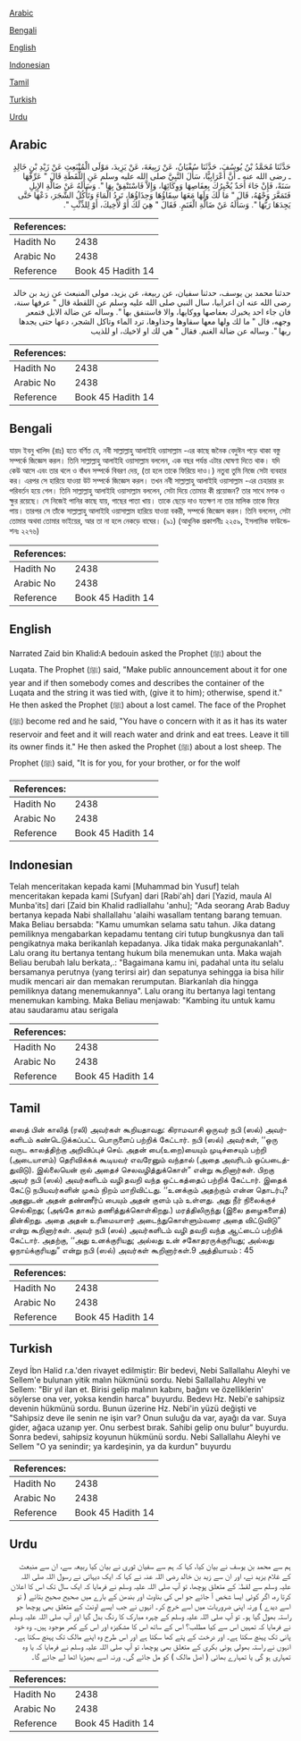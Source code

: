 [Arabic](#arabic)

[Bengali](#bengali)

[English](#english)

[Indonesian](#indonesian)

[Tamil](#tamil)

[Turkish](#turkish)

[Urdu](#urdu)

## Arabic


<div dir="rtl" lang="ar" style={{fontSize:'larger',backgroundColor:'#f8f9fa',padding:20}}>
حَدَّثَنَا مُحَمَّدُ بْنُ يُوسُفَ، حَدَّثَنَا سُفْيَانُ، عَنْ رَبِيعَةَ، عَنْ يَزِيدَ، مَوْلَى الْمُنْبَعِثِ عَنْ زَيْدِ بْنِ خَالِدٍ ـ رضى الله عنه ـ أَنَّ أَعْرَابِيًّا، سَأَلَ النَّبِيَّ صلى الله عليه وسلم عَنِ اللُّقَطَةِ قَالَ ‏"‏ عَرِّفْهَا سَنَةً، فَإِنْ جَاءَ أَحَدٌ يُخْبِرُكَ بِعِفَاصِهَا وَوِكَائِهَا، وَإِلاَّ فَاسْتَنْفِقْ بِهَا ‏"‏‏.‏ وَسَأَلَهُ عَنْ ضَالَّةِ الإِبِلِ فَتَمَعَّرَ وَجْهُهُ، قَالَ ‏"‏ مَا لَكَ وَلَهَا مَعَهَا سِقَاؤُهَا وَحِذَاؤُهَا، تَرِدُ الْمَاءَ وَتَأْكُلُ الشَّجَرَ، دَعْهَا حَتَّى يَجِدَهَا رَبُّهَا ‏"‏‏.‏ وَسَأَلَهُ عَنْ ضَالَّةِ الْغَنَمِ‏.‏ فَقَالَ ‏"‏ هِيَ لَكَ أَوْ لأَخِيكَ، أَوْ لِلذِّئْبِ ‏"‏‏.‏
</div>
<div style={{backgroundColor:'#f8f9fa',padding:20, marginBottom: 10}}><table> <thead> <tr> <th>References:</th> <th></th> </tr> </thead> <tbody><tr><td>Hadith No</td><td>2438</td></tr><tr><td>Arabic No</td><td>2438</td></tr><tr><td>Reference</td><td>Book 45 Hadith 14</td></tr></tbody></table></div>


<div dir="rtl" lang="ar" style={{fontSize:'larger',backgroundColor:'#f8f9fa',padding:20}}>
حدثنا محمد بن يوسف، حدثنا سفيان، عن ربيعة، عن يزيد، مولى المنبعث عن زيد بن خالد رضى الله عنه ان اعرابيا، سال النبي صلى الله عليه وسلم عن اللقطة قال " عرفها سنة، فان جاء احد يخبرك بعفاصها ووكايها، والا فاستنفق بها ". وساله عن ضالة الابل فتمعر وجهه، قال " ما لك ولها معها سقاوها وحذاوها، ترد الماء وتاكل الشجر، دعها حتى يجدها ربها ". وساله عن ضالة الغنم. فقال " هي لك او لاخيك، او للذيب
</div>
<div style={{backgroundColor:'#f8f9fa',padding:20, marginBottom: 10}}><table> <thead> <tr> <th>References:</th> <th></th> </tr> </thead> <tbody><tr><td>Hadith No</td><td>2438</td></tr><tr><td>Arabic No</td><td>2438</td></tr><tr><td>Reference</td><td>Book 45 Hadith 14</td></tr></tbody></table></div>

## Bengali


<div dir="ltr" lang="bn" style={{fontSize:'larger',backgroundColor:'#f8f9fa',padding:20}}>
যায়দ ইবনু খালিদ (রাঃ) হতে বর্ণিত যে, নবী সাল্লাল্লাহু আলাইহি ওয়াসাল্লাম -এর কাছে জনৈক বেদুঈন পড়ে থাকা বস্তু সম্পর্কে জিজ্ঞেস করল। তিনি সাল্লাল্লাহু আলাইহি ওয়াসাল্লাম বললেন, এক বছর পর্যন্ত এটার ঘোষণা দিতে থাক। যদি কেউ আসে এবং তার থলে ও বাঁধন সম্পর্কে বিবরণ দেয়, (তা হলে তাকে ফিরিয়ে দাও।) নতুবা তুমি নিজে সেটা ব্যবহার কর। এরপর সে হারিয়ে যাওয়া উট সম্পর্কে জিজ্ঞেস করল। তখন নবী সাল্লাল্লাহু আলাইহি ওয়াসাল্লাম -এর চেহারার রং পরিবর্তন হয়ে গেল। তিনি সাল্লাল্লাহু আলাইহি ওয়াসাল্লাম বললেন, সেটা দিয়ে তোমার কী প্রয়োজন? তার সাথে মশক ও ক্ষুর রয়েছে। সে নিজেই পানির কাছে যায়, গাছের পাতা খায়। তাকে ছেড়ে দাও যতক্ষণ না তার মালিক তাকে ফিরে পায়। তারপর সে তাঁকে সাল্লাল্লাহু আলাইহি ওয়াসাল্লাম হারিয়ে যাওয়া বকরী, সম্পর্কে জিজ্ঞেস করল। তিনি বললেন, সেটা তোমার অথবা তোমার ভাইয়ের, আর তা না হলে নেকড়ে বাঘের। (৯১) (আধুনিক প্রকাশনীঃ ২২৫৯, ইসলামিক ফাউন্ডেশনঃ ২২৭৬)
</div>
<div style={{backgroundColor:'#f8f9fa',padding:20, marginBottom: 10}}><table> <thead> <tr> <th>References:</th> <th></th> </tr> </thead> <tbody><tr><td>Hadith No</td><td>2438</td></tr><tr><td>Arabic No</td><td>2438</td></tr><tr><td>Reference</td><td>Book 45 Hadith 14</td></tr></tbody></table></div>

## English


<div dir="ltr" lang="en" style={{fontSize:'larger',backgroundColor:'#f8f9fa',padding:20}}>
Narrated Zaid bin Khalid:A bedouin asked the Prophet (ﷺ) about the Luqata. The Prophet (ﷺ) said, "Make public announcement about it for one year and if then somebody comes and describes the container of the Luqata and the string it was tied with, (give it to him); otherwise, spend it." He then asked the Prophet (ﷺ) about a lost camel. The face of the Prophet (ﷺ) become red and he said, "You have o concern with it as it has its water reservoir and feet and it will reach water and drink and eat trees. Leave it till its owner finds it." He then asked the Prophet (ﷺ) about a lost sheep. The Prophet (ﷺ) said, "It is for you, for your brother, or for the wolf
</div>
<div style={{backgroundColor:'#f8f9fa',padding:20, marginBottom: 10}}><table> <thead> <tr> <th>References:</th> <th></th> </tr> </thead> <tbody><tr><td>Hadith No</td><td>2438</td></tr><tr><td>Arabic No</td><td>2438</td></tr><tr><td>Reference</td><td>Book 45 Hadith 14</td></tr></tbody></table></div>

## Indonesian


<div dir="ltr" lang="id" style={{fontSize:'larger',backgroundColor:'#f8f9fa',padding:20}}>
Telah menceritakan kepada kami [Muhammad bin Yusuf] telah menceritakan kepada kami [Sufyan] dari [Rabi'ah] dari [Yazid, maula Al Munba'its] dari [Zaid bin Khalid radliallahu 'anhu]; "Ada seorang Arab Baduy bertanya kepada Nabi shallallahu 'alaihi wasallam tentang barang temuan. Maka Beliau bersabda: "Kamu umumkan selama satu tahun. Jika datang pemiliknya mengabarkan kepadamu tentang ciri tutup bungkusnya dan tali pengikatnya maka berikanlah kepadanya. Jika tidak maka pergunakanlah". Lalu orang itu bertanya tentang hukum bila menemukan unta. Maka wajah Beliau berubah lalu berkata,.: "Bagaimana kamu ini, padahal unta itu selalu bersamanya perutnya (yang terirsi air) dan sepatunya sehingga ia bisa hilir mudik mencari air dan memakan rerumputan. Biarkanlah dia hingga pemiliknya datang menemukannya". Lalu orang itu bertanya lagi tentang menemukan kambing. Maka Beliau menjawab: "Kambing itu untuk kamu atau saudaramu atau serigala
</div>
<div style={{backgroundColor:'#f8f9fa',padding:20, marginBottom: 10}}><table> <thead> <tr> <th>References:</th> <th></th> </tr> </thead> <tbody><tr><td>Hadith No</td><td>2438</td></tr><tr><td>Arabic No</td><td>2438</td></tr><tr><td>Reference</td><td>Book 45 Hadith 14</td></tr></tbody></table></div>

## Tamil


<div dir="ltr" lang="ta" style={{fontSize:'larger',backgroundColor:'#f8f9fa',padding:20}}>
ஸைத் பின் காலித் (ரலி) அவர்கள் கூறியதாவது: கிராமவாசி ஒருவர் நபி (ஸல்) அவர்களிடம் கண்டெடுக்கப்பட்ட பொருளைப் பற்றிக் கேட்டார். நபி (ஸல்) அவர்கள், ‘‘ஒரு வருட காலத்திற்கு அறிவிப்புச் செய். அதன் பை(உறை)யையும் முடிச்சையும் பற்றி (அடையாளம்) தெரிவிக்கக் கூடியவர் எவரேனும் வந்தால் (அதை அவரிடம் ஒப்படைத்துவிடு). இல்லையென் றால் அதைச் செலவழித்துக்கொள்” என்று கூறினார்கள். பிறகு அவர் நபி (ஸல்) அவர்களிடம் வழி தவறி வந்த ஒட்டகத்தைப் பற்றிக் கேட்டார். இதைக் கேட்டு நபியவர்களின் முகம் நிறம் மாறிவிட்டது. ‘‘உனக்கும் அதற்கும் என்ன தொடர்பு? அதனுடன் அதன் தண்ணீர்ப் பையும் அதன் குளம் பும் உள்ளது. அது நீர் நிலைக்குச் செல்கிறது; (அங்கே தாகம் தணித்துக்கொள்கிறது.) மரத்திலிருந்து (இலை தழைகளைத்) தின்கிறது. அதை அதன் உரிமையாளர் அடைந்துகொள்ளும்வரை அதை விட்டுவிடு” என்று கூறினார்கள். அவர் நபி (ஸல்) அவர்களிடம் வழி தவறி வந்த ஆட்டைப் பற்றிக் கேட்டார். அதற்கு, ‘‘அது உனக்குரியது; அல்லது உன் சகோதரருக்குரியது; அல்லது ஓநாய்க்குரியது” என்று நபி (ஸல்) அவர்கள் கூறினார்கள்.9 அத்தியாயம் : 45
</div>
<div style={{backgroundColor:'#f8f9fa',padding:20, marginBottom: 10}}><table> <thead> <tr> <th>References:</th> <th></th> </tr> </thead> <tbody><tr><td>Hadith No</td><td>2438</td></tr><tr><td>Arabic No</td><td>2438</td></tr><tr><td>Reference</td><td>Book 45 Hadith 14</td></tr></tbody></table></div>

## Turkish


<div dir="ltr" lang="tr" style={{fontSize:'larger',backgroundColor:'#f8f9fa',padding:20}}>
Zeyd İbn Halid r.a.'den rivayet edilmiştir: Bir bedevi, Nebi Sallallahu Aleyhi ve Sellem'e bulunan yitik malın hükmünü sordu. Nebi Sallallahu Aleyhi ve Sellem: "Bir yıl ilan et. Birisi gelip malının kabını, bağını ve özelliklerin' söylerse ona ver, yoksa kendin harca" buyurdu. Bedevı Hz. Nebi'e sahipsiz devenin hükmünü sordu. Bunun üzerine Hz. Nebi'in yüzü değişti ve "Sahipsiz deve ile senin ne işin var? Onun suluğu da var, ayağı da var. Suya gider, ağaca uzanıp yer. Onu serbest bırak. Sahibi gelip onu bulur" buyurdu. Sonra bedevi, sahipsiz koyunun hükmünü sordu. Nebi Sallallahu Aleyhi ve Sellem "O ya senindir; ya kardeşinin, ya da kurdun" buyurdu
</div>
<div style={{backgroundColor:'#f8f9fa',padding:20, marginBottom: 10}}><table> <thead> <tr> <th>References:</th> <th></th> </tr> </thead> <tbody><tr><td>Hadith No</td><td>2438</td></tr><tr><td>Arabic No</td><td>2438</td></tr><tr><td>Reference</td><td>Book 45 Hadith 14</td></tr></tbody></table></div>

## Urdu


<div dir="rtl" lang="ur" style={{fontSize:'larger',backgroundColor:'#f8f9fa',padding:20}}>
ہم سے محمد بن یوسف نے بیان کیا، کہا کہ ہم سے سفیان ثوری نے بیان کیا ربیعہ سے، ان سے منبعث کے غلام یزید نے، اور ان سے زید بن خالد رضی اللہ عنہ نے کہا کہ ایک دیہاتی نے رسول اللہ صلی اللہ علیہ وسلم سے لقطہٰ کے متعلق پوچھا، تو آپ صلی اللہ علیہ وسلم نے فرمایا کہ ایک سال تک اس کا اعلان کرتا رہ، اگر کوئی ایسا شخص آ جائے جو اس کی بناوٹ اور بندھن کے بارے میں صحیح صحیح بتائے ( تو اسے دیدے ) ورنہ اپنی ضروریات میں اسے خرچ کر۔ انہوں نے جب ایسے اونٹ کے متعلق بھی پوچھا جو راستہ بھول گیا ہو۔ تو آپ صلی اللہ علیہ وسلم کے چہرہ مبارک کا رنگ بدل گیا اور آپ صلی اللہ علیہ وسلم نے فرمایا کہ تمہیں اس سے کیا مطلب؟ اس کے ساتھ اس کا مشکیزہ اور اس کے کھر موجود ہیں۔ وہ خود پانی تک پہنچ سکتا ہے۔ اور درخت کے پتے کھا سکتا ہے اور اس طرح وہ اپنے مالک تک پہنچ سکتا ہے۔ انہوں نے راستہ بھولی ہوئی بکری کے متعلق بھی پوچھا، تو آپ صلی اللہ علیہ وسلم نے فرمایا کہ یا وہ تمہاری ہو گی یا تمہارے بھائی ( اصل مالک ) کو مل جائے گی۔ ورنہ اسے بھیڑیا اٹھا لے جائے گا۔
</div>
<div style={{backgroundColor:'#f8f9fa',padding:20, marginBottom: 10}}><table> <thead> <tr> <th>References:</th> <th></th> </tr> </thead> <tbody><tr><td>Hadith No</td><td>2438</td></tr><tr><td>Arabic No</td><td>2438</td></tr><tr><td>Reference</td><td>Book 45 Hadith 14</td></tr></tbody></table></div>